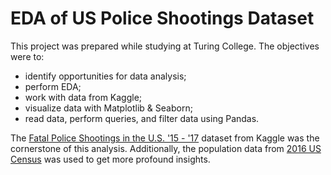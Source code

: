 # EDA of US Police Shootings Dataset

This project was prepared while studying at Turing College. The objectives were to:

- identify opportunities for data analysis;
- perform EDA;
- work with data from Kaggle;
- visualize data with Matplotlib & Seaborn;
- read data, perform queries, and filter data using Pandas.

The [Fatal Police Shootings in the U.S. '15 - '17](https://www.kaggle.com/washingtonpost/police-shootings) dataset from Kaggle was the cornerstone of this analysis. Additionally, the population data from [2016 US Census](https://www.kff.org/other/state-indicator/distribution-by-raceethnicity/?dataView=1&currentTimeframe=3&sortModel=%7B%22colId%22:%22Location%22,%22sort%22:%22asc%22%7D) was used to get more profound insights.
